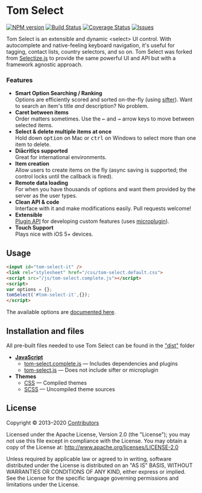 # Tom Select

<!--
[![CDNJS version](http://img.shields.io/cdnjs/v/selectize.js.svg?style=flat)](https://cdnjs.com/libraries/selectize.js) -->
[![NPM version](http://img.shields.io/npm/v/tom-select.svg?style=flat)](https://www.npmjs.org/package/tom-select)
[![Build Status](https://travis-ci.org/orchidjs/tom-select.svg?branch=master)](https://travis-ci.org/orchidjs/tom-select)
[![Coverage Status](https://coveralls.io/repos/github/orchidjs/tom-select/badge.svg?branch=master)](https://coveralls.io/github/orchidjs/tom-select?branch=master)
[![Issues](https://img.shields.io/github/issues/orchidjs/tom-select)](https://github.com/orchidjs/tom-select/issues)


Tom Select is an extensible and dynamic &lt;select&gt; UI control.
With autocomplete and native-feeling keyboard navigation, it's useful for tagging, contact lists, country selectors, and so on.
Tom Select was forked from [Selectize.js](https://tom-select.js.org/docs/selectize.js/) to provide the same powerful UI and API but with a framework agnostic approach.

### Features

- **Smart Option Searching / Ranking**<br>Options are efficiently scored and sorted on-the-fly (using [sifter](https://github.com/brianreavis/sifter.js)). Want to search an item's title *and* description? No problem.
- **Caret between items**<br>Order matters sometimes. Use the <kbd>&larr;</kbd> and <kbd>&rarr;</kbd> arrow keys to move between selected items.</li>
- **Select &amp; delete multiple items at once**<br>Hold down <kbd>option</kbd> on Mac or <kbd>ctrl</kbd> on Windows to select more than one item to delete.
- **Díåcritîçs supported**<br>Great for international environments.
- **Item creation**<br>Allow users to create items on the fly (async saving is supported; the control locks until the callback is fired).
- **Remote data loading**<br>For when you have thousands of options and want them provided by the server as the user types.
- **Clean API &amp; code**<br>Interface with it and make modifications easily. Pull requests welcome!
- **Extensible**<br> [Plugin API](https://tom-select.js.org/docs/plugins/) for developing custom features (uses [microplugin](https://github.com/brianreavis/microplugin.js)).
- **Touch Support**<br> Plays nice with iOS 5+ devices.

## Usage

```html
<input id="tom-select-it" />
<link rel="stylesheet" href="/css/tom-select.default.css">
<script src="/js/tom-select.complete.js"></script>
<script>
var options = {};
tomSelect('#tom-select-it',{});
</script>
```

The available options are [documented here](https://tom-select.js.org/docs).


## Installation and files

All pre-built files needed to use Tom Select can be found in the ["dist"](https://github.com/orchidjs/tom-select/tree/master/dist) folder

<!--and at [cdnjs](https://cdnjs.com/libraries/selectize.js). -->


- [**JavaScript**](https://github.com/orchidjs/tom-select/tree/master/dist/js)
	- [tom-select.complete.js](https://github.com/orchidjs/tom-select/tree/master/dist/js/tom-select.complete.js) — Includes dependencies and plugins
	- [tom-select.js](https://github.com/orchidjs/tom-select/tree/master/dist/js/tom-select.js) — Does not include sifter or microplugin
- **Themes**
	- [CSS](https://github.com/orchidjs/tom-select/tree/master/dist/css) — Compiled themes
	- [SCSS](https://github.com/orchidjs/tom-select/tree/master/dist/scss) — Uncompiled theme sources

## License

Copyright &copy; 2013–2020 [Contributors](https://github.com/orchidjs/tom-select/graphs/contributors)

Licensed under the Apache License, Version 2.0 (the "License"); you may not use this file except in compliance with the License. You may obtain a copy of the License at: http://www.apache.org/licenses/LICENSE-2.0

Unless required by applicable law or agreed to in writing, software distributed under the License is distributed on an "AS IS" BASIS, WITHOUT WARRANTIES OR CONDITIONS OF ANY KIND, either express or implied. See the License for the specific language governing permissions and limitations under the License.

